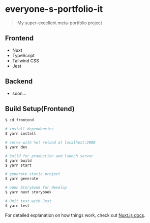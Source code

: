 # everyone-s-portfolio-it

> My super-excellent meta-portfolio project

## Frontend

 * Nuxt
 * TypeScript
 * Tailwind CSS
 * Jest

## Backend

 * soon...

## Build Setup(Frontend)

```bash
$ cd frontend

# install dependencies
$ yarn install

# serve with hot reload at localhost:3000
$ yarn dev

# build for production and launch server
$ yarn build
$ yarn start

# generate static project
$ yarn generate

# open Storybook for develop
$ yarn nuxt storybook

# Unit test with Jest
$ yarn test
```

For detailed explanation on how things work, check out [Nuxt.js docs](https://nuxtjs.org).
